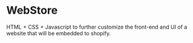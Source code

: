 # WebStore
HTML + CSS + Javascript to further customize the front-end and UI of a website that will be embedded to shopify.
